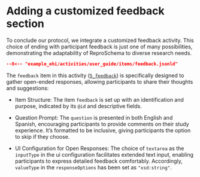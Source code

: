 # Adding a customized feedback section

To conclude our protocol, we integrate a customized feedback activity. This
choice of ending with participant feedback is just one of many possibilities,
demonstrating the adaptability of ReproSchema to diverse research needs.

```json linenums="1"
--8<-- "example_ehi/activities/user_guide/items/feedback.jsonld"
```

The `feedback` item in this activity
([`5_feedback`](https://github.com/ReproNim/reproschema-demo-protocol/blob/main/activities/5_feedback/items/feedback))
is specifically designed to gather open-ended responses, allowing participants
to share their thoughts and suggestions:

- Item Structure: The item `feedback` is set up with an identification and
  purpose, indicated by its `@id` and descriptive fields.

- Question Prompt: The `question` is presented in both English and Spanish,
  encouraging participants to provide comments on their study experience. It’s
  formatted to be inclusive, giving participants the option to skip if they
  choose.

- UI Configuration for Open Responses: The choice of `textarea` as the
  `inputType` in the ui configuration facilitates extended text input, enabling
  participants to express detailed feedback comfortably. Accordingly,
  `valueType` in the `responseOptions` has been set as `"xsd:string"`.
